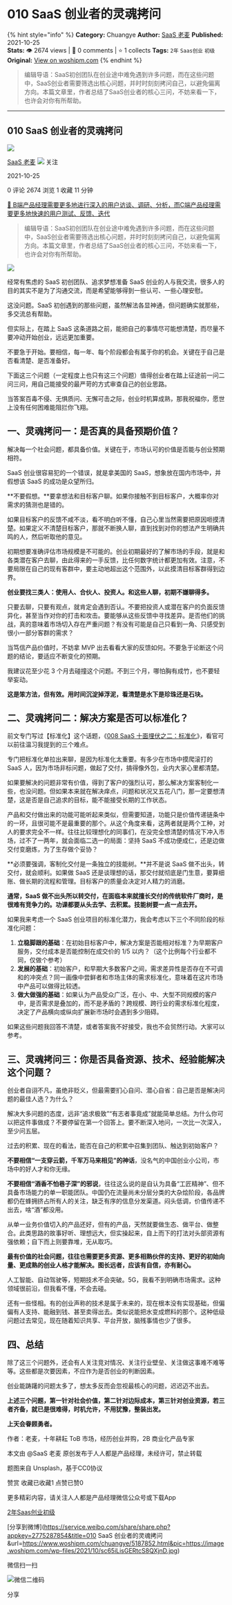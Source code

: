 # 010 SaaS 创业者的灵魂拷问
{% hint style="info" %}
**Category:** Chuangye
**Author:** [SaaS 老麦](https://www.woshipm.com/u/861841)
**Published:** 2021-10-25  
**Stats:** 👁️ 2674 views | 💬 0 comments | ⭐ 1 collects
**Tags:** `2年` `Saas创业` `初级`
**Original:** [View on woshipm.com](https://www.woshipm.com/chuangye/5187852.html)
{% endhint %}
> 编辑导语：SaaS初创团队在创业途中难免遇到许多问题，而在这些问题中，SaaS创业者需要筛选出核心问题，并时时刻刻拷问自己，以避免偏离方向。本篇文章里，作者总结了SaaS创业者的核心三问，不妨来看一下，也许会对你有所帮助。

---

## 010 SaaS 创业者的灵魂拷问

[![](https://image.woshipm.com/wp-files/2021/10/6Pukw0BjoqRff6N5e78Q.jpg!/both/72x72)](https://www.woshipm.com/u/861841)

[SaaS 老麦](https://www.woshipm.com/u/861841) ![](https://static.woshipm.com/tag/1101_1@2x.png) 关注

2021-10-25

0 评论 2674 浏览 1 收藏 11 分钟

[🔗 B端产品经理需要更多地进行深入的用户访谈、调研、分析，而C端产品经理需要更多地快速的用户测试、反馈、迭代](https://ke.qidianla.com/courses/bcpm)

> 编辑导语：SaaS初创团队在创业途中难免遇到许多问题，而在这些问题中，SaaS创业者需要筛选出核心问题，并时时刻刻拷问自己，以避免偏离方向。本篇文章里，作者总结了SaaS创业者的核心三问，不妨来看一下，也许会对你有所帮助。

![](https://image.woshipm.com/wp-files/2021/10/sc65iLisGERtcS8QXjnD.jpg)

经常有焦虑的 SaaS 初创团队、追求梦想准备 SaaS 创业的人与我交流，很多人的目的其实不是为了沟通交流，而是希望能够得到一些认可、一些心理安慰。

这没问题。SaaS 初创遇到的那些问题，虽然解法各显神通，但问题确实就那些，多交流总有帮助。

但实际上，在踏上 SaaS 这条道路之前，能把自己的事情尽可能想清楚，而尽量不要冲动开始创业，远远更加重要。

不要急于开始。要相信，每一年、每个阶段都会有属于你的机会。关键在于自己是否看清楚、是否准备好。

下面这三个问题（一定程度上也只有这三个问题）值得创业者在踏上征途前一问二问三问，用自己能接受的最严苛的方式审查自己的创业思路。

当答案百毒不侵、无惧质问、无懈可击之际，创业时机算成熟，那我祝福你，愿世上没有任何困难能阻拦你飞翔。

## 一、灵魂拷问一：是否真的具备预期价值？

解决每一个社会问题，都具备价值。关键在于，市场认可的价值是否能与创业预期相符。

SaaS 创业很容易犯的一个错误，就是拿美国的 SaaS，想象放在国内市场中，并假想该 SaaS 的成功是众望所归。

**不要假想。**要拿想法和目标客户聊。如果你接触不到目标客户，大概率你对需求的猜测也是错的。

如果目标客户的反馈不咸不淡，看不明白听不懂，自己心里当然需要把原因咂摸清楚。如果定义不清楚目标客户，那就不断换人聊，直到找到对你的想法产生明确共鸣的人，然后听取他的意见。

初期想要准确评估市场规模是不可能的。创业初期最好的了解市场的手段，就是和各类潜在客户去聊，由此得来的一手反馈，比任何数字统计都更加有效。注意，不要局限在自己的现有客群中，要主动地超出这个范围外，以此摸清目标客群得到边界。

**创业要找三类人：使用人、合伙人、投资人。和这些人聊，初期不嫌聊得多。**

只要去聊，只要有观点，就肯定会遇到否认。不要把投资人或潜在客户的负面反馈异化，甚至当作对你的打击和攻击。要能够从这些反馈中寻找差异。是否他们的挑战，真的意味着市场切入存在严重问题？有没有可能是自己只看到一角、只感受到很小一部分客群的需求？

当笃信产品价值时，不妨拿 MVP 出去看看大家的反馈如何。不要急于论断这个问题的结论，要适应不断变化的预期。

我建议花至少花 3 个月去碰撞这个问题。不到三个月，哪怕胸有成竹，也不要轻举妄动。

**这是笨方法，但有效。用时间沉淀掉浮泥，看清楚是水下是珍珠还是石块。**

## 二、灵魂拷问二：解决方案是否可以标准化？

前文专门写过【标准化】这个话题，《[008 SaaS 十面埋伏之二：标准化](http://www.woshipm.com/pd/5172289.html)》，看官可以前往温习我提到的三个难点。

专门把标准化单拉出来聊，是因为标准化太重要。有多少在市场中摸爬滚打的 SaaS 人，因为市场非标问题，做起了交付，搞得像外包，业内大家心里都清楚。

如果要解决的问题非常有价值，得到了客户的强烈认可，那么解决方案客制化一些，也没问题。但如果本来就在解决痒点，问题和状况又五花八门，那一定要想清楚，这是否是自己追求的目标，能不能接受长期的工作状态。

产品和交付做出来的功能可能听起来类似，但需要知道，功能只是价值传递链条中的一环，且很可能不是最重要的那个。从这个角度来看，这两者就是两个工种，对人的要求完全不一样。往往比较理想化的同事们，在没完全想清楚的情况下冲入市场，过不了一两年，就会面临二选一的局面：坚持 SaaS 不成功便成仁，还是边做交付变磨炼，为了生存做个妥协？

**必须要强调，客制化交付是一条独立的技能树。**并不是说 SaaS 做不出头，转交付，就会顺利。如果做 SaaS 还是谈理想的话，那交付就彻底是门生意，要算细账、做长期的流程和管理。目标客户的质量会决定对人精力的消磨。

**通常，SaaS 做不出头所以转交付，在面临本来就擅长交付的传统软件厂商时，是很难有竞争力的。功课都要从头去学、去积累。技能树要一点一点去开。**

如果我来考虑一个 SaaS 创业项目的标准化潜力，我会考虑以下三个不同阶段的标准化问题：

1.  **立稳脚跟的基础**：在初始目标客户中，解决方案是否能相对标准？为早期客户服务，交付成本是否能控制在成交价的 1/5 以内？（这个比例每个行业都不同，仅做个参考）
2.  **发展的基础**：初始客户，和早期大多数客户之间，需求差异性是否存在不可调和的冲突点？同一画像中尝鲜者和市场主体的需求标准化，意味着在这片市场中产品可以做得比较透。
3.  **做大做强的基础**：如果认为产品受众广泛，在小、中、大型不同规模的客户中，是否需求是叠加的，而不是矛盾的？跨规模、跨行业的需求标准化程度，决定了产品横向或纵向扩展新市场时会遇到多少阻碍。

如果这些问题我回答不清楚，或者答案我不好接受，我也不会贸然行动。大家可以参考。

## 三、灵魂拷问三：你是否具备资源、技术、经验能解决这个问题？

创业者自诩不凡，虽绝非贬义，但最需要扪心自问、潜心自省：自己是否是解决问题的最佳人选？为什么？

解决大多问题的态度，远非“追求极致”“有志者事竟成”就能简单总结。为什么你可以把这件事做成？不要停留在第一个回答上。要不断深入地问，一次比一次深入，至少问五层。

过去的积累、现在的看法，能否在自己的积累中召集到团队、触达到初始客户？

**不要相信“一支穿云箭，千军万马来相见”的神话**，没名气的中国创业小公司，市场中的好人才和你无缘。

**不要相信“酒香不怕巷子深”的邪说**，往往这么说的是自认为具备“工匠精神”、但不具备市场能力的单一职能团队。中国仍在流量尚未分层分类的大杂烩阶段，各品牌都仍在蜂拥挤占所有人的关注，缺乏有序的信息分发渠道。闷头低调，价值传递不出去，啥“酒”都没用。

从单一业务价值切入的产品还好，但有的产品，天然就要做生态、做平台、做整合。此类思路的故事好听、理想远大，但实操起来，自上而下的打法对头部资源有强依赖；自下而上则要靠堆，无从取巧。

**最有价值的社会问题，往往也需要更多资源、更多相熟伙伴的支持、更好的初始向量、更成熟的创业人格才能解决。图长远者，应该有自信，亦有耐心。**

人工智能、自动驾驶等，短期技术不会突破。5G，我看不到明确市场需求。这种领域很前沿，但我看不懂，不会去碰。

还有一些怪相。有的创业声称的技术是属于未来的，现在根本没有实现基础，但偏偏有人支持、能融到钱、甚至卖得出去。类似说能把水变成燃料的那个。这种低级问题过去常见，现在随着知识共享、平台开放，脑残事情也少了很多。

## 四、总结

除了这三个问题外，还会有人关注竞对情况、关注行业壁垒、关注做这事难不难等等。这些都是次要因素，不应作为是否创业的判断因素。

创业能踌躇的问题太多了，想太多反而会忽视最核心的问题，迟迟迈不出去。

**上述三个问题，第一针对社会价值，第二针对边际成本，第三针对创业资源，若三者齐备，就已是很难得，时机允许，不用犹豫，整装出发。**

**上天会眷顾勇者。**

作者：老麦，十年耕耘 ToB 市场，经历创业并购，2B 商业化产品专家

本文由 @SaaS 老麦 原创发布于人人都是产品经理，未经许可，禁止转载

题图来自 Unsplash，基于CC0协议

赞赏 收藏已收藏1 点赞已赞0

更多精彩内容，请关注人人都是产品经理微信公众号或下载App

[2年](https://www.woshipm.com/tag/2%e5%b9%b4)[Saas创业](https://www.woshipm.com/tag/saas%e5%88%9b%e4%b8%9a)[初级](https://www.woshipm.com/tag/%e5%88%9d%e7%ba%a7)

[分享到微博](https://service.weibo.com/share/share.php?appkey=2775287854&title=010 SaaS 创业者的灵魂拷问&url=https://www.woshipm.com/chuangye/5187852.html&pic=https://image.woshipm.com/wp-files/2021/10/sc65iLisGERtcS8QXjnD.jpg)

微信扫一扫

![微信二维码](https://api.pwmqr.com/qrcode/create/?url=https://www.woshipm.com/chuangye/5187852.html)

分享
